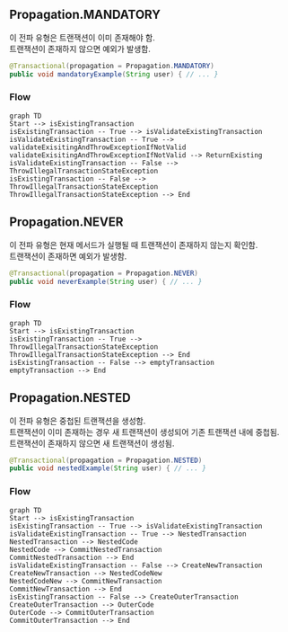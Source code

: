 

## Propagation.MANDATORY

이 전파 유형은 트랜잭션이 이미 존재해야 함.\
트랜잭션이 존재하지 않으면 예외가 발생함.

```java
@Transactional(propagation = Propagation.MANDATORY)
public void mandatoryExample(String user) { // ... }
```

### Flow

```mermaid
graph TD
Start --> isExistingTransaction
isExistingTransaction -- True --> isValidateExistingTransaction
isValidateExistingTransaction -- True --> validateExisitingAndThrowExceptionIfNotValid
validateExisitingAndThrowExceptionIfNotValid --> ReturnExisting
isValidateExistingTransaction -- False --> ThrowIllegalTransactionStateException
isExistingTransaction -- False --> ThrowIllegalTransactionStateException
ThrowIllegalTransactionStateException --> End

```



## Propagation.NEVER

이 전파 유형은 현재 메서드가 실행될 때 트랜잭션이 존재하지 않는지 확인함.\
트랜잭션이 존재하면 예외가 발생함.

```java
@Transactional(propagation = Propagation.NEVER)
public void neverExample(String user) { // ... }
```


### Flow

```mermaid
graph TD
Start --> isExistingTransaction
isExistingTransaction -- True --> ThrowIllegalTransactionStateException
ThrowIllegalTransactionStateException --> End
isExistingTransaction -- False --> emptyTransaction
emptyTransaction --> End

```


## Propagation.NESTED

이 전파 유형은 중첩된 트랜잭션을 생성함.\
트랜잭션이 이미 존재하는 경우 새 트랜잭션이 생성되어 기존 트랜잭션 내에 중첩됨.\
트랜잭션이 존재하지 않으면 새 트랜잭션이 생성됨.

```java
@Transactional(propagation = Propagation.NESTED)
public void nestedExample(String user) { // ... }
```


### Flow

```mermaid
graph TD
Start --> isExistingTransaction
isExistingTransaction -- True --> isValidateExistingTransaction
isValidateExistingTransaction -- True --> NestedTransaction
NestedTransaction --> NestedCode
NestedCode --> CommitNestedTransaction
CommitNestedTransaction --> End
isValidateExistingTransaction -- False --> CreateNewTransaction
CreateNewTransaction --> NestedCodeNew
NestedCodeNew --> CommitNewTransaction
CommitNewTransaction --> End
isExistingTransaction -- False --> CreateOuterTransaction
CreateOuterTransaction --> OuterCode
OuterCode --> CommitOuterTransaction
CommitOuterTransaction --> End

```